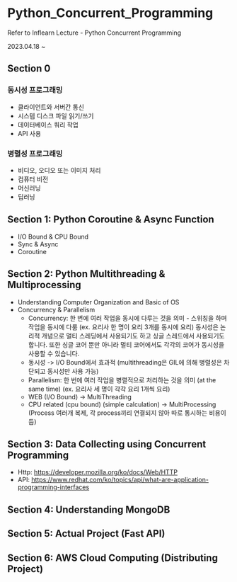 # Python_Concurrent_Programming
Refer to Inflearn Lecture - Python Concurrent Programming

2023.04.18 ~

## Section 0
### 동시성 프로그래밍
- 클라이언트와 서버간 통신
- 시스템 디스크 파일 읽기/쓰기
- 데이터베이스 쿼리 작업
- API 사용
### 병렬성 프로그래밍
- 비디오, 오디오 또는 이미지 처리
- 컴퓨터 비전
- 머신러닝
- 딥러닝

## Section 1: Python Coroutine & Async Function
- I/O Bound & CPU Bound
- Sync & Async
- Coroutine

## Section 2: Python Multithreading & Multiprocessing
- Understanding Computer Organization and Basic of OS
- Concurrency & Parallelism
  - Concurrency: 한 번에 여러 작업을 동시에 다루는 것을 의미 - 스위칭을 하며 작업을 동시에 다룸
      (ex. 요리사 한 명이 요리 3개를 동시에 요리) 
      동시성은 논리적 개념으로 멀티 스레딩에서 사용되기도 하고 싱글 스레드에서 사용되기도 합니다.
      또한 싱글 코어 뿐만 아니라 멀티 코어에서도 각각의 코어가 동시성을 사용할 수 있습니다.
  - 동시성 -> I/O Bound에서 효과적 (multithreading은 GIL에 의해 병렬성은 차단되고 동시성만 사용 가능)
  - Parallelism: 한 번에 여러 작업을 병렬적으로 처리하는 것을 의미 (at the same time)
      (ex. 요리사 세 명이 각각 요리 1개씩 요리)
  - WEB (I/O Bound) -> MultiThreading
  - CPU related (cpu bound) (simple calculation) 
      -> MultiProcessing (Process 여러개 복제, 각 process끼리 연결되지 않아 따로 통시하는 비용이 듬)

## Section 3: Data Collecting using Concurrent Programming
- Http: https://developer.mozilla.org/ko/docs/Web/HTTP
- API: https://www.redhat.com/ko/topics/api/what-are-application-programming-interfaces

## Section 4: Understanding MongoDB

## Section 5: Actual Project (Fast API)

## Section 6: AWS Cloud Computing (Distributing Project)
